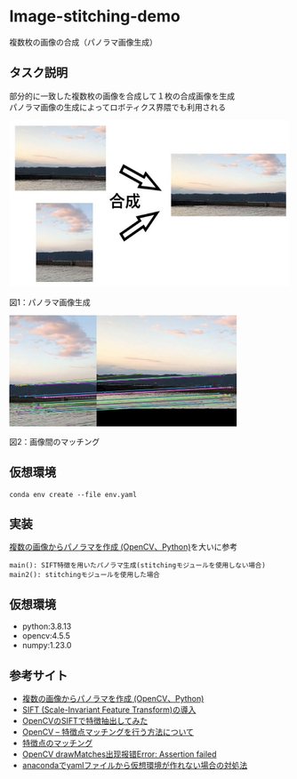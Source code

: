 # Image-stitching-demo
複数枚の画像の合成（パノラマ画像生成）

## タスク説明
部分的に一致した複数枚の画像を合成して１枚の合成画像を生成<br>
パノラマ画像の生成によってロボティクス界隈でも利用される

<img src="./assets/desc.jpg" style="height:300px"></img>

図1：パノラマ画像生成

<img src="./assets/desc2.jpg" style="height:200px"></img>

図2：画像間のマッチング

## 仮想環境
```
conda env create --file env.yaml
```

## 実装
[複数の画像からパノラマを作成 (OpenCV、Python)](https://www.qoosky.io/techs/dea950ec9a)を大いに参考
```
main(): SIFT特徴を用いたパノラマ生成(stitchingモジュールを使用しない場合)
main2(): stitchingモジュールを使用した場合
```

## 仮想環境
- python:3.8.13
- opencv:4.5.5
- numpy:1.23.0

## 参考サイト
- [複数の画像からパノラマを作成 (OpenCV、Python)](https://www.qoosky.io/techs/dea950ec9a)
- [SIFT (Scale-Invariant Feature Transform)の導入](http://labs.eecs.tottori-u.ac.jp/sd/Member/oyamada/OpenCV/html/py_tutorials/py_feature2d/py_sift_intro/py_sift_intro.html)
- [OpenCVのSIFTで特徴抽出してみた](https://qiita.com/tatsuya11bbs/items/225634d352de09206a8f)
- [OpenCV – 特徴点マッチングを行う方法について](https://pystyle.info/opencv-feature-matching/)
- [特徴点のマッチング](http://labs.eecs.tottori-u.ac.jp/sd/Member/oyamada/OpenCV/html/py_tutorials/py_feature2d/py_matcher/py_matcher.html)
- [OpenCV drawMatches出现报错Error: Assertion failed](https://blog.csdn.net/Owen_Suen/article/details/105077923)
- [anacondaでyamlファイルから仮想環境が作れない場合の対処法](https://qiita.com/hayato1130/items/676894f7e7dd0e9fe527)